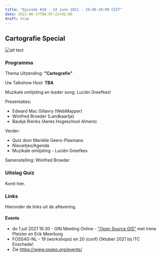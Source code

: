 ```yaml
---
title: "Episode #18 - 24 juno 2021 - 19:00-20:00 CEST"
date: 2021-06-17T06:07:23+02:00
draft: true
---
```


## Cartografie Special

![alt text](/images/episode-0018/poster-dggs-ep18.jpg "Ep 18 Poster")

### Programma

Thema Uitzending: __"Cartografie"__ 

Uw Talkshow Host: __TBA__

Muzikale omlijsting en leader song: Luciën Greefkes! 

Presentaties:

* Edward Mac Gillavry (WebMapper)
* Winifred Broeder (Landkaartje)
* Baukje Rienks (Aeres Hogeschool Almere)
  
Verder: 

* Quiz door Mariëlle Geers-Plasmans
* Nieuwtjes/Agenda
* Muzikale omlijsting - Luciën Greefkes

Samenstelling: Winifred Broeder 
  

### Uitslag Quiz

Komt hier.

### Links

Hieronder de links uit de aflevering.

#### Events

* do 1 juli 2021 16:30 - GIN Meeting Online - ["Open Source GIS"](https://www.geoinformatienederland.nl/agenda/communibase/60b9e42fa1d5b300d9ca30f0/) met Irene Pleizier en Erik Meerburg               
* FOSS4G-NL - 19 (workshops) en 20 (conf) Oktober 2021 bij ITC Enschede!
* Zie https://www.osgeo.org/events/
